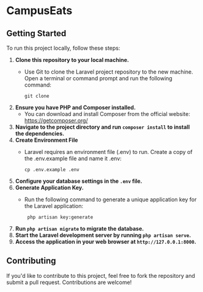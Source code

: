 # CampusEats


## Getting Started

To run this project locally, follow these steps:

1. **Clone this repository to your local machine.** 
    - Use Git to clone the Laravel project repository to the new machine.
       Open a terminal or command prompt and run the following command:

          git clone    
3. **Ensure you have PHP and Composer installed.**
    - You can download and install Composer from the official website: https://getcomposer.org/
5. **Navigate to the project directory and run `composer install` to install the dependencies.**
6. **Create Environment File**
   - Laravel requires an environment file (.env) to run. Create a copy of the .env.example file and name it .env:

         cp .env.example .env
8. **Configure your database settings in the `.env` file.**
9. **Generate Application Key.**
    - Run the following command to generate a unique application key for the Laravel application:
  
           php artisan key:generate
      
11. **Run `php artisan migrate` to migrate the database.**
12. **Start the Laravel development server by running `php artisan serve`.**
13. **Access the application in your web browser at `http://127.0.0.1:8000`.**

## Contributing

If you'd like to contribute to this project, feel free to fork the repository and submit a pull request. Contributions are welcome!


